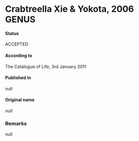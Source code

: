 # Crabtreella Xie & Yokota, 2006 GENUS

#### Status
ACCEPTED

#### According to
The Catalogue of Life, 3rd January 2011

#### Published in
null

#### Original name
null

### Remarks
null